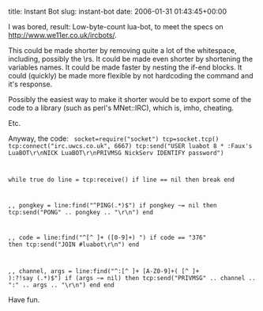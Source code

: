 title: Instant Bot
slug: instant-bot
date: 2006-01-31 01:43:45+00:00

I was bored, result: Low-byte-count lua-bot, to meet the specs on <a href="http://www.we11er.co.uk/ircbots/">http://www.we11er.co.uk/ircbots/</a>.

This could be made shorter by removing quite a lot of the whitespace, including, possibly the \rs. It could be made even shorter by shortening the variables names. It could be made faster by nesting the if-end blocks. It could (quickly) be made more flexible by not hardcoding the command and it's response.

Possibly the easiest way to make it shorter would be to export some of the code to a library (such as perl's MNet::IRC), which is, imho, cheating.

Etc.

Anyway, the code:
<code>
socket=require("socket")
tcp=socket.tcp()
tcp:connect("irc.uwcs.co.uk", 6667)
tcp:send("USER luabot 8 * :Faux's LuaBOT\r\nNICK LuaBOT\r\nPRIVMSG NickServ IDENTIFY password")

while true do
line = tcp:receive()
if line == nil then break end

_,_, pongkey = line:find("^PING(.*)$")
if pongkey ~= nil then tcp:send("PONG" .. pongkey .. "\r\n") end

_,_, code = line:find("^[^ ]+ ([0-9]+) ")
if code == "376" then tcp:send("JOIN #luabot\r\n") end

_,_, channel, args = line:find("^:[^ ]+ [A-Z0-9]+( [^ ]+ ):?!say (.*)$")
if (args ~= nil) then tcp:send("PRIVMSG" .. channel .. ":" .. args .. "\r\n") end
end
</code>

Have fun.